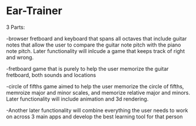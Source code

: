 # Ear-Trainer

3 Parts:

-browser fretboard and keyboard that spans all octaves that include guitar notes that allow the user to compare the guitar note pitch with the piano note pitch. Later functionality will inlcude a game that keeps track of right and wrong.

-fretboard game that is purely to help the user memorize the guitar fretboard, both sounds and locations

-circle of fifths game aimed to help the user memorize the circle of fifths, memroize major and minor scales, and memorize relative major and minors. Later functionality will include animation and 3d rendering.

-Another later functionality will combine everything the user needs to work on across 3 main apps and develop the best learning tool for that person
